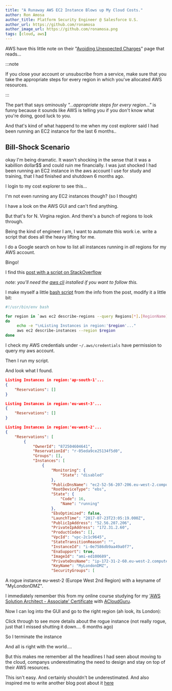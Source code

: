 ```yaml
---
title: "A Runaway AWS EC2 Instance Blows up My Cloud Costs."
author: Ron Amosa
author_title: Platform Security Engineer @ Salesforce U.S.
author_url: https://github.com/ronamosa
author_image_url: https://github.com/ronamosa.png
tags: [cloud, aws]
---
```


AWS have this little note on their "[Avoiding Unexpected Charges](https://docs.aws.amazon.com/awsaccountbilling/latest/aboutv2/checklistforunwantedcharges.html)" page that reads...

:::note

If you close your account or unsubscribe from a service, make sure that you take the appropriate steps for every region in which you've allocated AWS resources.

:::

The part that says ominously _"...appropriate steps for every region..."_ is funny because it sounds like AWS is telling you if you don't know what you're doing, good luck to you.

<!--truncate-->

And that's kind of what happend to me when my cost explorer said I had been running an EC2 instance for the last 6 months..

## Bill-Shock Scenario

okay I'm being dramatic. It wasn't shocking in the sense that it was a kabillion dollar$$ and could ruin me financially. I was just shocked I had been running an EC2 instance in the aws account I use for study and training, that I had finished and shutdown 6 months ago.

I login to my cost explorer to see this...

I'm not even running any EC2 instances though? (so I thought)

I have a look on the AWS GUI and can't find anything.

But that's for N. Virgina region. And there's a bunch of regions to look through.

Being the kind of engineer I am, I want to automate this work i.e. write a script that does all the heavy lifting for me.

I do a Google search on how to list all instances running in _all_ regions for my AWS account.

Bingo! 

I find this [post with a script on StackOverflow](https://stackoverflow.com/questions/42086712/how-to-see-all-running-amazon-ec2-instances-across-all-regions/42087018)

_note: you'll need the [aws cli](https://aws.amazon.com/cli/) installed if you want to follow this._

I make myself a little [bash script](https://gist.github.com/ronamosa/0475a52a3798ffbaad75f53c1ae06426) from the info from the post, modify it a little bit:

```bash
#!/usr/bin/env bash

for region in `aws ec2 describe-regions --query Regions[*].[RegionName] --output text`
do
     echo -e "\nListing Instances in region:'$region'..."
     aws ec2 describe-instances --region $region
done
```

I check my AWS credentials under `~/.aws/credentials` have permission to query my aws account.

Then I run my script.

And look what I found.

```json
Listing Instances in region:'ap-south-1'...
{
    "Reservations": []
}

Listing Instances in region:'eu-west-3'...
{
    "Reservations": []
}

Listing Instances in region:'eu-west-2'...
{
    "Reservations": [
        {
            "OwnerId": "872504604641",
            "ReservationId": "r-05eda9ce25134f5d0",
            "Groups": [],
            "Instances": [
                {
                    "Monitoring": {
                        "State": "disabled"
                    },
                    "PublicDnsName": "ec2-52-56-207-206.eu-west-2.compute.amazonaws.com",
                    "RootDeviceType": "ebs",
                    "State": {
                        "Code": 16,
                        "Name": "running"
                    },
                    "EbsOptimized": false,
                    "LaunchTime": "2017-07-23T23:05:19.000Z",
                    "PublicIpAddress": "52.56.207.206",
                    "PrivateIpAddress": "172.31.2.60",
                    "ProductCodes": [],
                    "VpcId": "vpc-2c1c9645",
                    "StateTransitionReason": "",
                    "InstanceId": "i-0e7586db9aa49a0f7",
                    "EnaSupport": true,
                    "ImageId": "ami-ed100689",
                    "PrivateDnsName": "ip-172-31-2-60.eu-west-2.compute.internal",
                    "KeyName": "MyLondonDMZ",
                    "SecurityGroups": [

```

A rogue instance eu-west-2 (Europe West 2nd Region) with a keyname of "MyLondonDMZ".

I immediately remember this from my online course studying for my ['AWS Solution Architect - Associate' Certificate](https://aws.amazon.com/certification/certified-solutions-architect-associate/) with [ACloudGuru](https://acloud.guru/).

Now I can log into the GUI and go to the right region (ah look, its London):

Click through to see more details about the rogue instance (not really rogue, just that I missed shutting it down.... 6 months ago)

So I terminate the instance

And all is right with the world....

But this makes me remember all the headlines I had seen about moving to the cloud, companys underestimating the need to design and stay on top of their AWS resources.

This isn't easy. And certainly shouldn't be underestimated. And also inspired me to write another blog post about it [here](2018-04-02-AWS-Cloud-Cost-Management.md)
